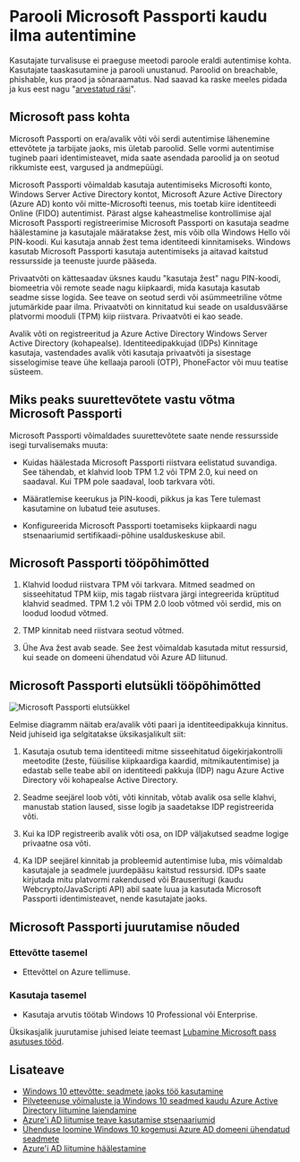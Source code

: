 <properties
    pageTitle="Autentimisel ilma parooli Microsoft Passporti kaudu | Microsoft Azure'i"
    description="Ülevaade Microsoft Passporti ja täiendava teabe juurutamine Microsoft Passporti kohta."
    services="active-directory"
    documentationCenter=""
    authors="femila"
    manager="swadhwa"
    editor=""
    tags="azure-classic-portal"/>

<tags
    ms.service="active-directory"
    ms.workload="identity"
    ms.tgt_pltfrm="na"
    ms.devlang="na"
    ms.topic="article"
    ms.date="09/27/2016"
    ms.author="femila"/>

# <a name="authenticating-identities-without-passwords-through-microsoft-passport"></a>Parooli Microsoft Passporti kaudu ilma autentimine

Kasutajate turvalisuse ei praeguse meetodi paroole eraldi autentimise kohta. Kasutajate taaskasutamine ja parooli unustanud. Paroolid on breachable, phishable, kus praod ja sõnaraamatus. Nad saavad ka raske meeles pidada ja kus eest nagu "[arvestatud räsi](https://technet.microsoft.com/dn785092.aspx)".

## <a name="about-microsoft-passport"></a>Microsoft pass kohta
Microsoft Passporti on era/avalik võti või serdi autentimise lähenemine ettevõtete ja tarbijate jaoks, mis ületab paroolid. Selle vormi autentimise tugineb paari identimisteavet, mida saate asendada paroolid ja on seotud rikkumiste eest, vargused ja andmepüügi.

 Microsoft Passporti võimaldab kasutaja autentimiseks Microsofti konto, Windows Server Active Directory kontot, Microsoft Azure Active Directory (Azure AD) konto või mitte-Microsofti teenus, mis toetab kiire identiteedi Online (FIDO) autentimist. Pärast algse kaheastmelise kontrollimise ajal Microsoft Passporti registreerimise Microsoft Passporti on kasutaja seadme häälestamine ja kasutajale määratakse žest, mis võib olla Windows Hello või PIN-koodi. Kui kasutaja annab žest tema identiteedi kinnitamiseks. Windows kasutab Microsoft Passporti kasutaja autentimiseks ja aitavad kaitstud ressursside ja teenuste juurde pääseda.

Privaatvõti on kättesaadav üksnes kaudu "kasutaja žest" nagu PIN-koodi, biomeetria või remote seade nagu kiipkaardi, mida kasutaja kasutab seadme sisse logida. See teave on seotud serdi või asümmeetriline võtme jutumärkide paar ilma. Privaatvõti on kinnitatud kui seade on usaldusväärse platvormi mooduli (TPM) kiip riistvara. Privaatvõti ei kao seade.

Avalik võti on registreeritud ja Azure Active Directory Windows Server Active Directory (kohapealse). Identiteedipakkujad (IDPs) Kinnitage kasutaja, vastendades avalik võti kasutaja privaatvõti ja sisestage sisselogimise teave ühe kellaaja parooli (OTP), PhoneFactor või muu teatise süsteem.

## <a name="why-enterprises-should-adopt-microsoft-passport"></a>Miks peaks suurettevõtete vastu võtma Microsoft Passporti

Microsoft Passporti võimaldades suurettevõtete saate nende ressursside isegi turvalisemaks muuta:

* Kuidas häälestada Microsoft Passporti riistvara eelistatud suvandiga. See tähendab, et klahvid loob TPM 1.2 või TPM 2.0, kui need on saadaval. Kui TPM pole saadaval, loob tarkvara võti.

* Määratlemise keerukus ja PIN-koodi, pikkus ja kas Tere tulemast kasutamine on lubatud teie asutuses.

* Konfigureerida Microsoft Passporti toetamiseks kiipkaardi nagu stsenaariumid sertifikaadi-põhine usalduskeskuse abil.

## <a name="how-microsoft-passport-works"></a>Microsoft Passporti tööpõhimõtted
1. Klahvid loodud riistvara TPM või tarkvara. Mitmed seadmed on sisseehitatud TPM kiip, mis tagab riistvara järgi integreerida krüptitud klahvid seadmed. TPM 1.2 või TPM 2.0 loob võtmed või serdid, mis on loodud loodud võtmed.

2. TMP kinnitab need riistvara seotud võtmed.

3. Ühe Ava žest avab seade. See žest võimaldab kasutada mitut ressursid, kui seade on domeeni ühendatud või Azure AD liitunud.

## <a name="how-the-microsoft-passport-lifecycle-works"></a>Microsoft Passporti elutsükli tööpõhimõtted

![Microsoft Passporti elutsükkel](./media/active-directory-azureadjoin/active-directory-azureadjoin-microsoft-passport.png)

Eelmise diagramm näitab era/avalik võti paari ja identiteedipakkuja kinnitus. Neid juhiseid iga selgitatakse üksikasjalikult siit:

1. Kasutaja osutub tema identiteedi mitme sisseehitatud õigekirjakontrolli meetodite (žeste, füüsilise kiipkaardiga kaardid, mitmikautentimise) ja edastab selle teabe abil on identiteedi pakkuja (IDP) nagu Azure Active Directory või kohapealse Active Directory.

2. Seadme seejärel loob võti, võti kinnitab, võtab avalik osa selle klahvi, manustab station laused, sisse logib ja saadetakse IDP registreerida võti.

4. Kui ka IDP registreerib avalik võti osa, on IDP väljakutsed seadme logige privaatne osa võti.

5. Ka IDP seejärel kinnitab ja probleemid autentimise luba, mis võimaldab kasutajale ja seadmele juurdepääsu kaitstud ressursid. IDPs saate kirjutada mitu platvormi rakendused või Brauseritugi (kaudu Webcrypto/JavaScripti API) abil saate luua ja kasutada Microsoft Passporti identimisteavet, nende kasutajate jaoks.

## <a name="the-deployment-requirements-for-microsoft-passport"></a>Microsoft Passporti juurutamise nõuded
### <a name="at-the-enterprise-level"></a>Ettevõtte tasemel

* Ettevõttel on Azure tellimuse.

### <a name="at-the-user-level"></a>Kasutaja tasemel

* Kasutaja arvutis töötab Windows 10 Professional või Enterprise.

Üksikasjalik juurutamise juhised leiate teemast [Lubamine Microsoft pass asutuses tööd](active-directory-azureadjoin-passport-deployment.md).


## <a name="additional-information"></a>Lisateave

* [Windows 10 ettevõtte: seadmete jaoks töö kasutamine](active-directory-azureadjoin-windows10-devices-overview.md)
* [Pilveteenuse võimaluste ja Windows 10 seadmed kaudu Azure Active Directory liitumine laiendamine](active-directory-azureadjoin-user-upgrade.md)
* [Azure'i AD liitumise teave kasutamise stsenaariumid](active-directory-azureadjoin-deployment-aadjoindirect.md)
* [Ühenduse loomine Windows 10 kogemusi Azure AD domeeni ühendatud seadmete](active-directory-azureadjoin-devices-group-policy.md)
* [Azure'i AD liitumine häälestamine](active-directory-azureadjoin-setup.md)
